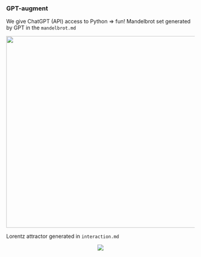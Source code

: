 ### GPT-augment

We give ChatGPT (API) access to Python => fun! Mandelbrot set generated by GPT in the `mandelbrot.md`

<div align='center'>
  <img src='https://github.com/okarthikb/GPT-augment/assets/86470305/5a607034-e9fc-445f-8934-6ef1a6a7b16a' height=512 width=512/>
</div>

Lorentz attractor generated in `interaction.md`

<div align='center'>
  <img src='https://github.com/okarthikb/GPT-augment/assets/86470305/330511bb-d583-496c-9e82-76cef03b7fd8'/>
</div>
